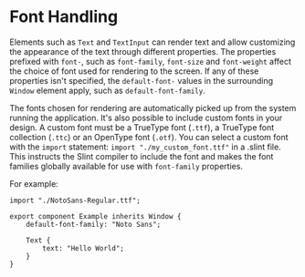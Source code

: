 <!-- Copyright © SixtyFPS GmbH <info@slint.dev> ; SPDX-License-Identifier: MIT -->

# Font Handling

Elements such as `Text` and `TextInput` can render text and allow customizing the appearance of the text through
different properties. The properties prefixed with `font-`, such as `font-family`, `font-size` and `font-weight`
affect the choice of font used for rendering to the screen. If any of these properties isn't specified, the `default-font-`
values in the surrounding `Window` element apply, such as `default-font-family`.

The fonts chosen for rendering are automatically picked up from the system running the application. It's also possible to include custom
fonts in your design. A custom font must be a TrueType font (`.ttf`), a TrueType font collection (`.ttc`) or an OpenType font (`.otf`).
You can select a custom font with the `import` statement: `import "./my_custom_font.ttf"` in a .slint file. This
instructs the Slint compiler to include the font and makes the font families globally available for use with
`font-family` properties.

For example:

```{codemirror} slint,ignore
import "./NotoSans-Regular.ttf";

export component Example inherits Window {
    default-font-family: "Noto Sans";

    Text {
        text: "Hello World";
    }
}
```
